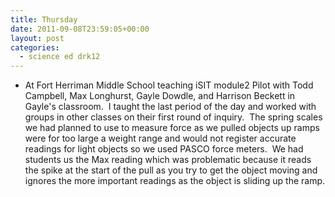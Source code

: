 ```yaml
---
title: Thursday
date: 2011-09-08T23:59:05+00:00
layout: post
categories:
  - science ed drk12
---
```

  * At Fort Herriman Middle School teaching iSIT module2 Pilot with Todd Campbell, Max Longhurst, Gayle Dowdle, and Harrison Beckett in Gayle's classroom.  I taught the last period of the day and worked with groups in other classes on their first round of inquiry.  The spring scales we had planned to use to measure force as we pulled objects up ramps were for too large a weight range and would not register accurate readings for light objects so we used PASCO force meters.  We had students us the Max reading which was problematic because it reads the spike at the start of the pull as you try to get the object moving and ignores the more important readings as the object is sliding up the ramp.
